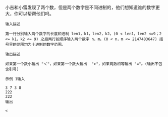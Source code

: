小吉和小雷发现了两个数，但是两个数字是不同进制的，他们想知道谁的数字更大，你可以帮帮他们吗。

```
输入描述

第一行分别输入两个数字的长度和进制 len1，k1，len2，k2。(0 < len1，len2 <=9；2 <= k1，k2 <= 9) 之后两行按顺序输入两个数字 n，m。(0 < n，m <= 2147483647) 括号里的范围均为十进制的数字范围。

输出描述

如果第一个数小输出 "＜"，如果第一个数大输出  ">"，如果两数相等输出 "="。(输出不包含引号)

示例 1输入

3 7 3 8
222
222
输出

<
```